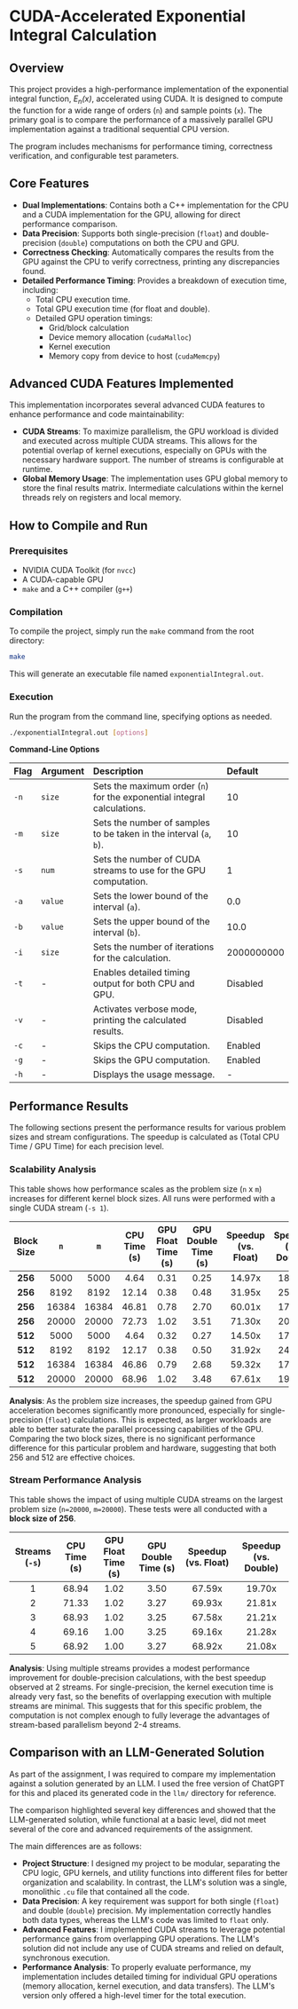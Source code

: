 # CUDA-Accelerated Exponential Integral Calculation

## Overview

This project provides a high-performance implementation of the exponential integral function, *E<sub>n</sub>(x)*, accelerated using CUDA. It is designed to compute the function for a wide range of orders (`n`) and sample points (`x`). The primary goal is to compare the performance of a massively parallel GPU implementation against a traditional sequential CPU version.

The program includes mechanisms for performance timing, correctness verification, and configurable test parameters.

## Core Features

* **Dual Implementations**: Contains both a C++ implementation for the CPU and a CUDA implementation for the GPU, allowing for direct performance comparison.
* **Data Precision**: Supports both single-precision (`float`) and double-precision (`double`) computations on both the CPU and GPU.
* **Correctness Checking**: Automatically compares the results from the GPU against the CPU to verify correctness, printing any discrepancies found.
* **Detailed Performance Timing**: Provides a breakdown of execution time, including:
    * Total CPU execution time.
    * Total GPU execution time (for float and double).
    * Detailed GPU operation timings:
        * Grid/block calculation
        * Device memory allocation (`cudaMalloc`)
        * Kernel execution
        * Memory copy from device to host (`cudaMemcpy`)

## Advanced CUDA Features Implemented

This implementation incorporates several advanced CUDA features to enhance performance and code maintainability:

* **CUDA Streams**: To maximize parallelism, the GPU workload is divided and executed across multiple CUDA streams. This allows for the potential overlap of kernel executions, especially on GPUs with the necessary hardware support. The number of streams is configurable at runtime.
* **Global Memory Usage**: The implementation uses GPU global memory to store the final results matrix. Intermediate calculations within the kernel threads rely on registers and local memory.

## How to Compile and Run

### Prerequisites

* NVIDIA CUDA Toolkit (for `nvcc`)
* A CUDA-capable GPU
* `make` and a C++ compiler (`g++`)

### Compilation

To compile the project, simply run the `make` command from the root directory:

```sh
make
```

This will generate an executable file named `exponentialIntegral.out`.

### Execution

Run the program from the command line, specifying options as needed.

```sh
./exponentialIntegral.out [options]
```

**Command-Line Options**

| Flag | Argument | Description | Default |
| :--- | :--- | :--- | :--- |
| `-n` | `size` | Sets the maximum order (`n`) for the exponential integral calculations. | 10 |
| `-m` | `size` | Sets the number of samples to be taken in the interval (`a`, `b`). | 10 |
| `-s` | `num` | Sets the number of CUDA streams to use for the GPU computation. | 1 |
| `-a` | `value` | Sets the lower bound of the interval (`a`). | 0.0 |
| `-b` | `value` | Sets the upper bound of the interval (`b`). | 10.0 |
| `-i` | `size` | Sets the number of iterations for the calculation. | 2000000000 |
| `-t` | - | Enables detailed timing output for both CPU and GPU. | Disabled |
| `-v` | - | Activates verbose mode, printing the calculated results. | Disabled |
| `-c` | - | Skips the CPU computation. | Enabled |
| `-g` | - | Skips the GPU computation. | Enabled |
| `-h` | - | Displays the usage message. | - |

## Performance Results

The following sections present the performance results for various problem sizes and stream configurations. The speedup is calculated as (Total CPU Time / GPU Time) for each precision level.

### Scalability Analysis

This table shows how performance scales as the problem size (`n` x `m`) increases for different kernel block sizes. All runs were performed with a single CUDA stream (`-s 1`).

| Block Size | `n` | `m` | CPU Time (s) | GPU Float Time (s) | GPU Double Time (s) | Speedup (vs. Float) | Speedup (vs. Double) |
|:----------:|:---:|:---:|:------------:|:------------------:|:-------------------:|:-------------------:|:--------------------:|
| **256** | 5000 | 5000 | 4.64 | 0.31 | 0.25 | 14.97x | 18.56x |
| **256** | 8192 | 8192 | 12.14 | 0.38 | 0.48 | 31.95x | 25.29x |
| **256** | 16384 | 16384 | 46.81 | 0.78 | 2.70 | 60.01x | 17.34x |
| **256** | 20000 | 20000 | 72.73 | 1.02 | 3.51 | 71.30x | 20.72x |
| **512** | 5000 | 5000 | 4.64 | 0.32 | 0.27 | 14.50x | 17.18x |
| **512** | 8192 | 8192 | 12.17 | 0.38 | 0.50 | 31.92x | 24.34x |
| **512** | 16384 | 16384 | 46.86 | 0.79 | 2.68 | 59.32x | 17.48x |
| **512** | 20000 | 20000 | 68.96 | 1.02 | 3.48 | 67.61x | 19.82x |

**Analysis**: As the problem size increases, the speedup gained from GPU acceleration becomes significantly more pronounced, especially for single-precision (`float`) calculations. This is expected, as larger workloads are able to better saturate the parallel processing capabilities of the GPU. Comparing the two block sizes, there is no significant performance difference for this particular problem and hardware, suggesting that both 256 and 512 are effective choices.

### Stream Performance Analysis

This table shows the impact of using multiple CUDA streams on the largest problem size (`n=20000`, `m=20000`). These tests were all conducted with a **block size of 256**.

| Streams (`-s`) | CPU Time (s) | GPU Float Time (s) | GPU Double Time (s) | Speedup (vs. Float) | Speedup (vs. Double) |
|:--------------:|:------------:|:------------------:|:-------------------:|:-------------------:|:--------------------:|
| 1 | 68.94 | 1.02 | 3.50 | 67.59x | 19.70x |
| 2 | 71.33 | 1.02 | 3.27 | 69.93x | 21.81x |
| 3 | 68.93 | 1.02 | 3.25 | 67.58x | 21.21x |
| 4 | 69.16 | 1.00 | 3.25 | 69.16x | 21.28x |
| 5 | 68.92 | 1.00 | 3.27 | 68.92x | 21.08x |

**Analysis**: Using multiple streams provides a modest performance improvement for double-precision calculations, with the best speedup observed at 2 streams. For single-precision, the kernel execution time is already very fast, so the benefits of overlapping execution with multiple streams are minimal. This suggests that for this specific problem, the computation is not complex enough to fully leverage the advantages of stream-based parallelism beyond 2-4 streams.

## Comparison with an LLM-Generated Solution

As part of the assignment, I was required to compare my implementation against a solution generated by an LLM. I used the free version of ChatGPT for this and placed its generated code in the `llm/` directory for reference.

The comparison highlighted several key differences and showed that the LLM-generated solution, while functional at a basic level, did not meet several of the core and advanced requirements of the assignment.

The main differences are as follows:

* **Project Structure**: I designed my project to be modular, separating the CPU logic, GPU kernels, and utility functions into different files for better organization and scalability. In contrast, the LLM's solution was a single, monolithic `.cu` file that contained all the code.
* **Data Precision**: A key requirement was support for both single (`float`) and double (`double`) precision. My implementation correctly handles both data types, whereas the LLM's code was limited to `float` only.
* **Advanced Features**: I implemented CUDA streams to leverage potential performance gains from overlapping GPU operations. The LLM's solution did not include any use of CUDA streams and relied on default, synchronous execution.
* **Performance Analysis**: To properly evaluate performance, my implementation includes detailed timing for individual GPU operations (memory allocation, kernel execution, and data transfers). The LLM's version only offered a high-level timer for the total execution.
